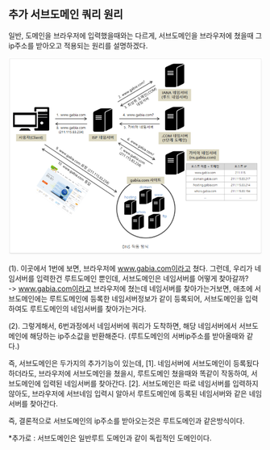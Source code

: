 ## 추가 서브도메인 쿼리 원리

일반, 도메인을 브라우저에 입력했을때와는 다르게, 서브도메인을 브라우저에 쳤을때 그 ip주소를 받아오고 적용되는 원리를 설명하겠다.

<img src="img/1.png">   

(1). 이곳에서 1번에 보면, 브라우저에 www.gabia.com이라고 쳤다. 그런데, 우리가 네임서버를 입력한건 루트도메인 뿐인데, 서브도메인은
네임서버를 어떻게 찾아갈까?   
-> www.gabia.com이라고 브라우저에 쳤는데 네임서버를 찾아가는거보면, 애초에 서브도메인에는 루트도메인에 등록한 네임서버정보가 같이 등록되어,
서브도메인을 입력하여도 루트도메인의 네임서버를 찾아가는거다.

(2). 그렇게해서, 6번과정에서 네임서버에 쿼리가 도착하면, 해당 네임서버에서 서브도메인에 해당하는 ip주소값을 반환해준다.
(루트도메인의 서버ip주소를 받아올때와 같다.)

즉, 서브도메인은 두가지의 추가기능이 있는데,
    [1]. 네임서버에 서브도메인이 등록됬다 하더라도, 브라우저에 서브도메인을 쳤을시, 루트도메인 쳤을때와 똑같이 작동하여, 서브도메인에 입력된
    네임서버를 찾아간다.
    [2]. 서브도메인은 따로 네임서버를 입력하지 않아도, 브라우저에 서브네임 입력시 알아서 루트도메인에 등록된 네임서버와 같은 네임서버를 찾아간다.

즉, 결론적으로 서브도메인의 ip주소를 받아오는것은 루트도메인과 같은방식이다.

*추가로 : 서브도메인은 일반루트 도메인과 같이 독립적인 도메인이다.